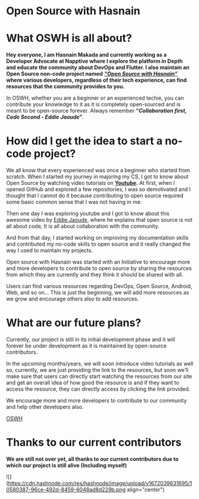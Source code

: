 # Open Source with Hasnain

# **What OSWH is all about?**

**Hey everyone, I am Hasnain Makada and currently working as a Developer Advocate at Napptive where I explore the platform in Depth and educate the community about DevOps and Flutter. I also maintain an Open Source non-code project named** [***“Open Source with Hasnain”***](https://github.com/hasnainmakada-99/Open-Source-With-Hasnain) **where various developers, regardless of their tech experience, can find resources that the community provides to you.**

In OSWH, whether you are a beginner or an experienced techie, you can contribute your knowledge to it as it is completely open-sourced and is meant to be open-source forever. Always remember **“*Collaboration first, Code Second - Eddie Jaoude*”**.

# **How did I get the idea to start a no-code project?**

We all know that every experienced was once a beginner who started from scratch. When I started my journey in majoring my CS, I got to know about Open Source by watching video tutorials on [**Youtube**](https://youtube.com/)**.** At first, when I opened GitHub and explored a few repositories, I was so demotivated and I thought that I cannot do it because contributing to open source required some basic common sense that I was not having in me.

Then one day I was exploring youtube and I got to know about this awesome video by [Eddie Jaoude](https://youtu.be/yzeVMecydCE), where he explains that open source is not all about code, It is all about collaboration with the community.

And from that day, I started working on improving my documentation skills and contributed my no-code skills to open source and it really changed the way I used to maintain my projects.

Open source with Hasnain was started with an Initiative to encourage more and more developers to contribute to open source by sharing the resources from which they are currently and they think it should be shared with all.

Users can find various resources regarding DevOps, Open Source, Android, Web, and so on… This is just the beginning, we will add more resources as we grow and encourage others also to add resources.

# **What are our future plans?**

Currently, our project is still in its initial development phase and it will forever be under development as it is maintained by open-source contributors.

In the upcoming months/years, we will soon introduce video tutorials as well so, currently, we are just providing the link to the resources, but soon we’ll make sure that users can directly start watching the resources from our site and get an overall idea of how good the resource is and if they want to access the resource, they can directly access by clicking the link provided.

We encourage more and more developers to contribute to our community and help other developers also.

[OSWH](https://github.com/hasnainmakada-99/Open-Source-With-Hasnain)

# **Thanks to our current contributors**

**We are still not over yet, all thanks to our current contributors due to which our project is still alive (Including myself)**

![](https://cdn.hashnode.com/res/hashnode/image/upload/v1672039631695/10580387-96ce-492d-8459-6048ad8d229b.png align="center")